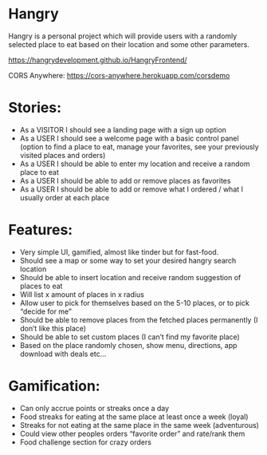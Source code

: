 # Hangry
Hangry is a personal project which will provide users with a randomly selected place to eat based on their location and some other parameters.

https://hangrydevelopment.github.io/HangryFrontend/

CORS Anywhere: https://cors-anywhere.herokuapp.com/corsdemo

# Stories:
<ul>
<li>As a VISITOR I should see a landing page with a sign up option</li>
<li>As a USER I should see a welcome page with a basic control panel (option to find a place to eat, manage your favorites, see your previously visited places and orders)</li>
<li>As a USER I should be able to enter my location and receive a random place to eat</li>
<li>As a USER I should be able to add or remove places as favorites</li>
<li>As a USER I should be able to add or remove what I ordered / what I usually order at each place</li>
</ul>

# Features:
<ul>
<li>Very simple UI, gamified, almost like tinder but for fast-food.</li>
<li>Should see a map or some way to set your desired hangry search location</li>
<li>Should be able to insert location and receive random suggestion of places to eat</li>
<li>Will list x amount of places in x radius</li>
<li>Allow user to pick for themselves based on the 5-10 places, or to pick “decide for me”</li>
<li>Should be able to remove places from the fetched places permanently (I don’t like this place)</li>
<li>Should be able to set custom places (I can’t find my favorite place)</li>
<li>Based on the place randomly chosen, show menu, directions, app download with deals etc...</li>
</ul>

# Gamification:
<ul>
<li>Can only accrue points or streaks once a day</li>
<li>Food streaks for eating at the same place at least once a week (loyal)</li>
<li>Streaks for not eating at the same place in the same week (adventurous)</li>
<li>Could view other peoples orders “favorite order” and rate/rank them</li>
<li>Food challenge section for crazy orders</li>
</ul>
